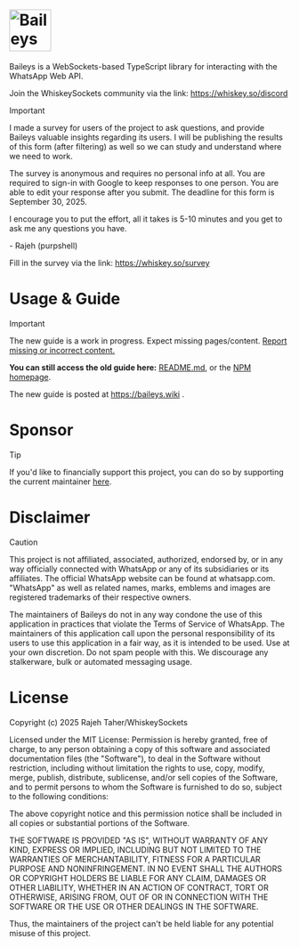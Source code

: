 <h1><img alt="Baileys logo" src="https://raw.githubusercontent.com/WhiskeySockets/Baileys/refs/heads/master/Media/logo.png" height="75"/></h1>

Baileys is a WebSockets-based TypeScript library for interacting with the WhatsApp Web API.

Join the WhiskeySockets community via the link: https://whiskey.so/discord


> [!IMPORTANT]
> I made a survey for users of the project to ask questions, and provide Baileys valuable insights regarding its users. I will be publishing the results of this form (after filtering) as well so we can study and understand where we need to work.
> 
> The survey is anonymous and requires no personal info at all. You are required to sign-in with Google to keep responses to one person. You are able to edit your response after you submit. The deadline for this form is September 30, 2025.
> 
> I encourage you to put the effort, all it takes is 5-10 minutes and you get to ask me any questions you have.
> 
> \- Rajeh (purpshell)
> 
> Fill in the survey via the link: https://whiskey.so/survey 

# Usage & Guide

> [!IMPORTANT]
> The new guide is a work in progress. Expect missing pages/content. [Report missing or incorrect content.](https://github.com/WhiskeySockets/baileys.wiki-site/issues/new)
> 
> **You can still access the old guide here:** [README.md](https://github.com/WhiskeySockets/Baileys/tree/master/README.md), or the [NPM homepage](https://npmjs.com/package/baileys).

The new guide is posted at https://baileys.wiki .

# Sponsor
> [!TIP]
> If you'd like to financially support this project, you can do so by supporting the current maintainer [here](https://purpshell.dev/sponsor).

# Disclaimer
> [!CAUTION]
> This project is not affiliated, associated, authorized, endorsed by, or in any way officially connected with WhatsApp or any of its subsidiaries or its affiliates.
> The official WhatsApp website can be found at whatsapp.com. "WhatsApp" as well as related names, marks, emblems and images are registered trademarks of their respective owners.
>
> The maintainers of Baileys do not in any way condone the use of this application in practices that violate the Terms of Service of WhatsApp. The maintainers of this application call upon the personal responsibility of its users to use this application in a fair way, as it is intended to be used.
> Use at your own discretion. Do not spam people with this. We discourage any stalkerware, bulk or automated messaging usage.

# License
Copyright (c) 2025 Rajeh Taher/WhiskeySockets

Licensed under the MIT License:
Permission is hereby granted, free of charge, to any person obtaining a copy
of this software and associated documentation files (the "Software"), to deal
in the Software without restriction, including without limitation the rights
to use, copy, modify, merge, publish, distribute, sublicense, and/or sell
copies of the Software, and to permit persons to whom the Software is
furnished to do so, subject to the following conditions:

The above copyright notice and this permission notice shall be included in all
copies or substantial portions of the Software.

THE SOFTWARE IS PROVIDED "AS IS", WITHOUT WARRANTY OF ANY KIND, EXPRESS OR
IMPLIED, INCLUDING BUT NOT LIMITED TO THE WARRANTIES OF MERCHANTABILITY,
FITNESS FOR A PARTICULAR PURPOSE AND NONINFRINGEMENT. IN NO EVENT SHALL THE
AUTHORS OR COPYRIGHT HOLDERS BE LIABLE FOR ANY CLAIM, DAMAGES OR OTHER
LIABILITY, WHETHER IN AN ACTION OF CONTRACT, TORT OR OTHERWISE, ARISING FROM,
OUT OF OR IN CONNECTION WITH THE SOFTWARE OR THE USE OR OTHER DEALINGS IN THE
SOFTWARE.

Thus, the maintainers of the project can't be held liable for any potential misuse of this project.
